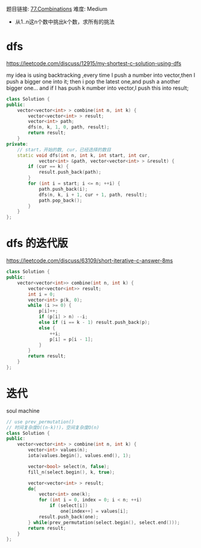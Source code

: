 题目链接: [77.Combinations][1]
难度: Medium

- 从1..n这n个数中挑出k个数，求所有的挑法

# dfs
https://leetcode.com/discuss/12915/my-shortest-c-solution-using-dfs

my idea is using backtracking ,every time I push a number into vector,then I push a bigger one into it; then i pop the latest one,and push a another bigger one... and if I has push k number into vector,I push this into result;

```cpp
class Solution {
public:
    vector<vector<int> > combine(int n, int k) {
        vector<vector<int> > result;
        vector<int> path;
        dfs(n, k, 1, 0, path, result);
        return result;
    }
private:
    // start，开始的数, cur，已经选择的数目
    static void dfs(int n, int k, int start, int cur,
            vector<int> &path, vector<vector<int> > &result) {
        if (cur == k) {
            result.push_back(path);
        }
        for (int i = start; i <= n; ++i) {
            path.push_back(i);
            dfs(n, k, i + 1, cur + 1, path, result);
            path.pop_back();
        }
    }
};
```

# dfs 的迭代版
https://leetcode.com/discuss/63109/short-iterative-c-answer-8ms
```cpp
class Solution {
public:
    vector<vector<int>> combine(int n, int k) {
        vector<vector<int>> result;
        int i = 0;
        vector<int> p(k, 0);
        while (i >= 0) {
            p[i]++;
            if (p[i] > n) --i;
            else if (i == k - 1) result.push_back(p);
            else {
                ++i;
                p[i] = p[i - 1];
            }
        }
        return result;
    }
};
```

# 迭代
soul machine
```cpp
// use prev_permutation()
// 时间复杂度O((n-k)!)，空间复杂度O(n)
class Solution {
public:
    vector<vector<int> > combine(int n, int k) {
        vector<int> values(n);
        iota(values.begin(), values.end(), 1);

        vector<bool> select(n, false);
        fill_n(select.begin(), k, true);

        vector<vector<int> > result;
        do{
            vector<int> one(k);
            for (int i = 0, index = 0; i < n; ++i)
                if (select[i])
                    one[index++] = values[i];
            result.push_back(one);
        } while(prev_permutation(select.begin(), select.end()));
        return result;
    }
};
```

[1]: https://leetcode.com/problems/combinations/
